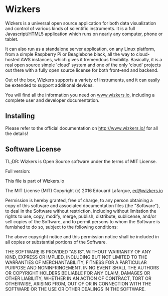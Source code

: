 Wizkers
============

Wizkers is a universal open source application for both data visualization and control of various kinds of scientific instruments. It is a full Javascript/HTML5 application which runs on nearly any computer, phone or tablet.

It can also run as a standalone server application, on any Linux platform, from a simple Raspberry Pi or Beaglebone black, all the way to cloud-hosted AWS instances, which gives it tremendous flexibility. Basically, it is a real open source simple 'cloud' system and one of the only 'cloud' projects out there with a fully open source license for both front-end and backend.

Out of the box, Wizkers supports a variety of instruments, and it can easily be extended to support additional devices.

You will find all the information you need on www.wizkers.io, including a complete user and developer documentation.

Installing
----------

Please refer to the official documentation on http://www.wizkers.io/ for all the details!

Software License
----------------

TL;DR: Wizkers is Open Source software under the terms of MIT License.

Full version:

 This file is part of Wizkers.io

 The MIT License (MIT)
  Copyright (c) 2016 Edouard Lafargue, ed@wizkers.io

 Permission is hereby granted, free of charge, to any person obtaining
 a copy of this software and associated documentation files (the "Software"),
 to deal in the Software without restriction, including without limitation
 the rights to use, copy, modify, merge, publish, distribute, sublicense,
 and/or sell copies of the Software, and to permit persons to whom the Software
 is furnished to do so, subject to the following conditions:

 The above copyright notice and this permission notice shall be included in
 all copies or substantial portions of the Software.

 THE SOFTWARE IS PROVIDED "AS IS", WITHOUT WARRANTY OF ANY KIND, EXPRESS OR
 IMPLIED, INCLUDING BUT NOT LIMITED TO THE WARRANTIES OF MERCHANTABILITY,
 FITNESS FOR A PARTICULAR PURPOSE AND NONINFRINGEMENT. IN NO EVENT SHALL THE
 AUTHORS OR COPYRIGHT HOLDERS BE LIABLE FOR ANY CLAIM, DAMAGES OR OTHER LIABILITY,
 WHETHER IN AN ACTION OF CONTRACT, TORT OR OTHERWISE, ARISING FROM, OUT OF OR
 IN CONNECTION WITH THE SOFTWARE OR THE USE OR OTHER DEALINGS IN THE SOFTWARE.
